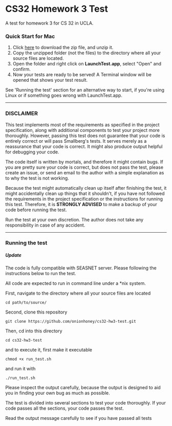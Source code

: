 # CS32 Homework 3 Test
A test for homework 3 for CS 32 in UCLA.



### Quick Start for Mac

1. Click [here](https://github.com/onionhoney/cs32-hw3-test/archive/master.zip)
   to download the zip file, and unzip it.
2. Copy the unzipped folder (not the files) to the directory where all your source
   files are located.
3. Open the folder and right click on **LaunchTest.app**, select "Open" and confirm.
4. Now your tests are ready to be served! A Terminal window will be opened that
   shows your test result.

See 'Running the test' section for an alternative way to start, if you're using
Linux or if something goes wrong with LaunchTest.app.

---

### DISCLAIMER

This test implements most of the requirements as specified in
the project specification, along with additional components
to test your project more thoroughly.
However, passing this test does not guarantee that your code
is entirely correct or will pass Smallberg's tests. It
serves merely as a reassurance that your code is correct.
It might also produce output helpful for debugging your code.

The code itself is written by mortals, and therefore it might
contain bugs. If you are pretty sure your code is correct,
but does not pass the test, please create an issue, or send
an email to the author with a simple explanation as to why
the test is not working.

Because the test might automatically clean up itself after
finishing the test, it might accidentally clean up things that
it shouldn't, if you have not followed the requirements in
the project specification or the instructions for running this
test. Therefore, it is **STRONGLY ADVISED** to make a backup
of your code before running the test.

Run the test at your own discretion. The author does not
take any responsibility in case of any accident.

---

### Running the test

##### Update

The code is fully compatible with SEASNET server.
Please following the instructions below to run the test.


All code are expected to run in command line under
a \*nix system.

First, navigate to the directory where all your source files
are located

`cd path/to/source/`

Second, clone this repository

`git clone https://github.com/onionhoney/cs32-hw3-test.git`

Then, cd into this directory

`cd cs32-hw3-test`

and to execute it, first make it executable

`chmod +x run_test.sh`

and run it with

`./run_test.sh`

Please inspect the output carefully, because the output
is designed to aid you in finding your own bug
as much as possible.

The test is divided into several sections to
test your code thoroughly. If your code passes
all the sections, your code passes the test.

Read the output message carefully to see if
you have passed all tests
